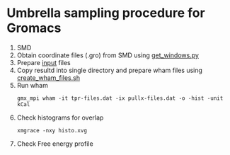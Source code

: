# Umbrella sampling procedure for Gromacs
1. SMD 
2. Obtain coordinate files (.gro) from SMD using [get_windows.py](get_windows.py) 
3. Prepare [input](inputs) files 
4. Copy resultd into single directory and prepare wham files using [create_wham_files.sh](input/create_wham_files.sh)
5. Run wham
   ```
   gmx_mpi wham -it tpr-files.dat -ix pullx-files.dat -o -hist -unit kCal
   ```
6. Check histograms for overlap
   ```
   xmgrace -nxy histo.xvg
   ```
7. Check Free energy profile  
